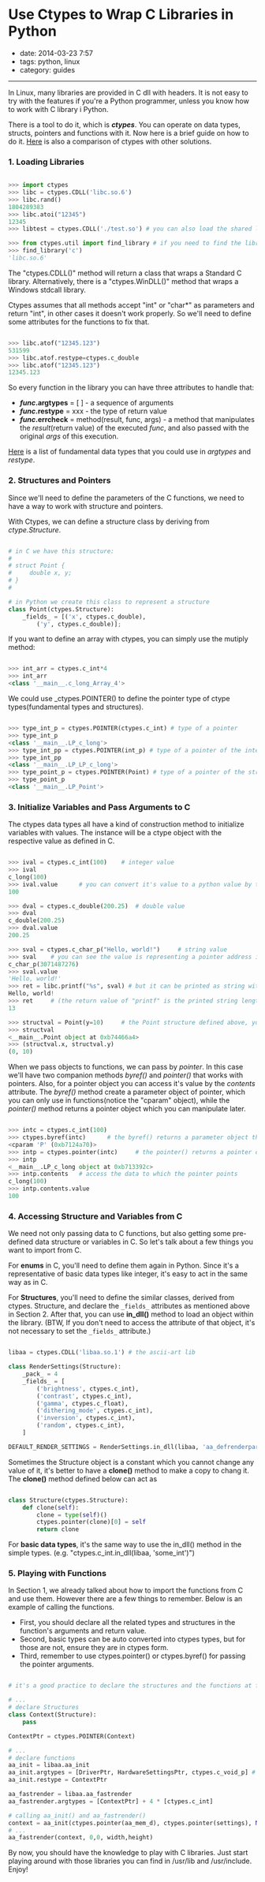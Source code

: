 # Use Ctypes to Wrap C Libraries in Python

- date: 2014-03-23 7:57
- tags: python, linux
- category: guides

------------------------------

In Linux, many libraries are provided in C dll with headers. It is not easy to try with the features if you're a Python programmer, unless you know how to work with C library i Python.

There is a tool to do it, which is _**ctypes**_. You can operate on data types, structs, pointers and functions with it. Now here is a brief guide on how to do it. [Here](http://stackoverflow.com/questions/1942298/wrapping-a-c-library-in-python-c-cython-or-ctypes) is also a comparison of ctypes with other solutions.

### 1. Loading Libraries

```python

>>> import ctypes
>>> libc = ctypes.CDLL('libc.so.6')
>>> libc.rand()
1804289383
>>> libc.atoi("12345")
12345
>>> libtest = ctypes.CDLL('./test.so') # you can also load the shared library by location, but you cannot load static library

>>> from ctypes.util import find_library # if you need to find the library name
>>> find_library('c')
'libc.so.6'

```

The "ctypes.CDLL()" method will return a class that wraps a Standard C library. Alternatively, there is a "ctypes.WinDLL()" method that wraps a Windows stdcall library.

Ctypes assumes that all methods accept "int" or "char*" as parameters and return "int", in other cases it doesn't work properly. So we'll need to define some attributes for the functions to fix that.

```python

>>> libc.atof("12345.123")
531599
>>> libc.atof.restype=ctypes.c_double
>>> libc.atof("12345.123")
12345.123

```

So every function in the library you can have three attributes to handle that: 

*	**_func_.argtypes** = [ ] 		- a sequence of arguments 
*	**_func_.restype** = xxx		- the type of return value 
*	**_func_.errcheck**	= method(result, func, args) 		- a method that manipulates the _result_(return value) of the executed _func_, and also passed with the original _args_ of this execution. 
	
[Here](http://docs.python.org/2/library/ctypes.html#fundamental-data-types) is a list of fundamental data types that you could use in _argtypes_ and _restype_.


### 2. Structures and Pointers

Since we'll need to define the parameters of the C functions, we need to have a way to work with structure and pointers.

With Ctypes, we can define a structure class by deriving from _ctype.Structure_.

```python

# in C we have this structure:
#
# struct Point {
#     double x, y;
# }
#

# in Python we create this class to represent a structure
class Point(ctypes.Structure):
	_fields_ = [('x', ctypes.c_double),
		('y', ctypes.c_double)];

```
If you want to define an array with ctypes, you can simply use the mutiply method:

```python

>>> int_arr = ctypes.c_int*4
>>> int_arr
<class '__main__.c_long_Array_4'>

```

We could use _ctypes.POINTER() to define the pointer type of ctype types(fundamental types and structures).

```python

>>> type_int_p = ctypes.POINTER(ctypes.c_int) # type of a pointer
>>> type_int_p
<class '__main__.LP_c_long'>
>>> type_int_pp = ctypes.POINTER(int_p) # type of a pointer of the integer pointer
>>> type_int_pp
<class '__main__.LP_LP_c_long'>
>>> type_point_p = ctypes.POINTER(Point) # type of a pointer of the structure Point above
>>> type_point_p
<class '__main__.LP_Point'>

```


### 3. Initialize Variables and Pass Arguments to C

The ctypes data types all have a kind of construction method to initialize variables with values. The instance will be a ctype object with the respective value as defined in C.

```python

>>> ival = ctypes.c_int(100)	# integer value
>>> ival
c_long(100)
>>> ival.value 		# you can convert it's value to a python value by the "value" attribute
100

>>> dval = ctypes.c_double(200.25)	# double value
>>> dval
c_double(200.25)
>>> dval.value
200.25

>>> sval = ctypes.c_char_p("Hello, world!") 	# string value
>>> sval 	# you can see the value is representing a pointer address instead of string
c_char_p(3071487276)
>>> sval.value
'Hello, world!'
>>> ret = libc.printf("%s", sval) # but it can be printed as string with "printf" in C
Hello, world!
>>> ret		# (the return value of "printf" is the printed string length)
13

>>> structval = Point(y=10)		# the Point structure defined above, you can also initialize like "Point(0, 10)"
>>> structval
<__main__.Point object at 0xb74466a4>
>>> (structval.x, structval.y)
(0, 10)

```

When we pass objects to functions, we can pass by _pointer_. In this case we'll have two companion methods _byref()_ and _pointer()_ that works with pointers. Also, for a pointer object you can access it's value by the _contents_ attribute.
The _byref()_ method create a parameter object of pointer, which you can only use in functions(notice the "cparam" object), while the _pointer()_ method returns a pointer object which you can manipulate later.

```python

>>> intc = ctypes.c_int(100)
>>> ctypes.byref(intc)		# the byref() returns a parameter object that only can be used as a foreign function's parameter(notice a "cparam" object). 
<cparam 'P' (0xb7124a70)>
>>> intp = ctypes.pointer(intc)		# the pointer() returns a pointer object that you can further work with it
>>> intp
<__main__.LP_c_long object at 0xb713392c>
>>> intp.contents	# access the data to which the pointer points
c_long(100)
>>> intp.contents.value
100

```

### 4. Accessing Structure and Variables from C

We need not only passing data to C functions, but also getting some pre-defined data structure or variables in C. So let's talk about a few things you want to import from C.

For **enums** in C, you'll need to define them again in Python. Since it's a representative of basic data types like integer, it's easy to act in the same way as in C.

For **Structures**, you'll need to define the similar classes, derived from ctypes. Structure, and declare the ```_fields_``` attributes as mentioned above in Section 2. After that, you can use **in_dll()** method to load an object within the library. (BTW, If you don't need to access the attribute of that object, it's not necessary to set the ```_fields_``` attribute.)

```python

libaa = ctypes.CDLL('libaa.so.1') # the ascii-art lib

class RenderSettings(Structure):
    _pack_ = 4
    _fields_ = [
        ('brightness', ctypes.c_int),
        ('contrast', ctypes.c_int),
        ('gamma', ctypes.c_float),
        ('dithering_mode', ctypes.c_int),
        ('inversion', ctypes.c_int),
        ('random', ctypes.c_int),
    ]

DEFAULT_RENDER_SETTINGS = RenderSettings.in_dll(libaa, 'aa_defrenderparams')

```

Sometimes the Structure object is a constant which you cannot change any value of it, it's better to have a **clone()** method to make a copy to chang it. The **clone()** method defined below can act as 

```python

class Structure(ctypes.Structure):
    def clone(self):
        clone = type(self)()
        ctypes.pointer(clone)[0] = self
        return clone

```

For **basic data types**, it's the same way to use the in_dll() method in the simple types. (e.g. "ctypes.c_int.in_dll(libaa, 'some_int')")

### 5. Playing with Functions

In Section 1, we already talked about how to import the functions from C and use them. However there are a few things to remember. Below is an example of calling the functions. 

- First, you should declare all the related types and structures in the function's arguments and return value. 
- Second, basic types can be auto converted into ctypes types, but for those are not, ensure they are in ctypes form.
- Third, remember to use ctypes.pointer() or ctypes.byref() for passing the pointer arguments.

```python

# it's a good practice to declare the structures and the functions at first like in C 

# ... 
# declare Structures 
class Context(Structure):
    pass

ContextPtr = ctypes.POINTER(Context)

# ... 
# declare functions
aa_init = libaa.aa_init
aa_init.argtypes = [DriverPtr, HardwareSettingsPtr, ctypes.c_void_p] # parameters are (pointer of struct "Driver", pointer of struct HardwareSetting, and a pointer of "void")
aa_init.restype = ContextPtr 

aa_fastrender = libaa.aa_fastrender
aa_fastrender.argtypes = [ContextPtr] + 4 * [ctypes.c_int] 

# calling aa_init() and aa_fastrender()
context = aa_init(ctypes.pointer(aa_mem_d), ctypes.pointer(settings), None)
# ...
aa_fastrender(context, 0,0, width,height)

```

By now, you should have the knowledge to play with C libraries. Just start playing around with those libraries you can find in /usr/lib and /usr/include. Enjoy!
